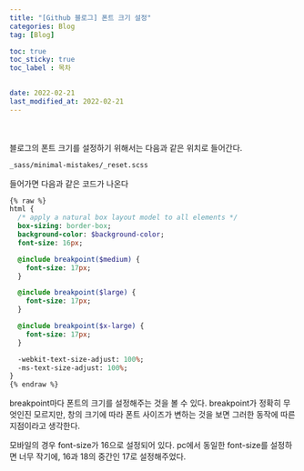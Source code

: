 ```yaml
---
title: "[Github 블로그] 폰트 크기 설정"
categories: Blog
tag: [Blog]

toc: true
toc_sticky: true
toc_label : 목차

 
date: 2022-02-21
last_modified_at: 2022-02-21
---
```

<br>
<br>
블로그의 폰트 크기를 설정하기 위해서는 다음과 같은 위치로 들어간다. 

```bash
_sass/minimal-mistakes/_reset.scss 
```


들어가면 다음과 같은 코드가 나온다 

```sass
{% raw %}
html {
  /* apply a natural box layout model to all elements */
  box-sizing: border-box;
  background-color: $background-color;
  font-size: 16px;

  @include breakpoint($medium) {
    font-size: 17px;
  }

  @include breakpoint($large) {
    font-size: 17px;
  }

  @include breakpoint($x-large) {
    font-size: 17px;
  }

  -webkit-text-size-adjust: 100%;
  -ms-text-size-adjust: 100%;
}
{% endraw %}
```  


breakpoint마다 폰트의 크기를 설정해주는 것을 볼 수 있다. 
breakpoint가 정확히 무엇인진 모르지만, 창의 크기에 따라 폰트 사이즈가 변하는 것을 보면 그러한 동작에 따른 지점이라고 생각한다. 


모바일의 경우 font-size가 16으로 설정되어 있다. 
pc에서 동일한 font-size를 설정하면 너무 작기에, 16과 18의 중간인 17로 설정해주었다. 
